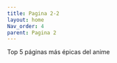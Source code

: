 ```yaml
---
title: Pagina 2-2
layout: home
Nav_order: 4
parent: Pagina 2
---
```

Top 5 páginas más épicas del anime
